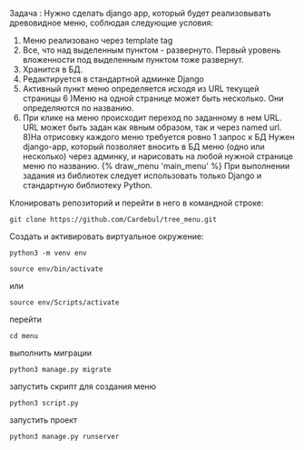 Задача :
Нужно сделать django app, который будет реализовывать древовидное меню, соблюдая следующие условия:
1) Меню реализовано через template tag
2) Все, что над выделенным пунктом - развернуто. Первый уровень вложенности под выделенным пунктом тоже развернут.
3) Хранится в БД.
4) Редактируется в стандартной админке Django
5) Активный пункт меню определяется исходя из URL текущей страницы
6 )Меню на одной странице может быть несколько. Они определяются по названию.
7) При клике на меню происходит переход по заданному в нем URL. URL может быть задан как явным образом, так и через named url.
8)На отрисовку каждого меню требуется ровно 1 запрос к БД
 Нужен django-app, который позволяет вносить в БД меню (одно или несколько) через админку, и нарисовать на любой нужной странице меню по названию.
 {% draw_menu 'main_menu' %}
 При выполнении задания из библиотек следует использовать только Django и стандартную библиотеку Python.




Клонировать репозиторий и перейти в него в командной строке:

```
git clone https://github.com/Cardebul/tree_menu.git
```

Cоздать и активировать виртуальное окружение:

```
python3 -m venv env
```

```
source env/bin/activate
```
или
```
source env/Scripts/activate
```

перейти

```
cd menu
```

выполнить миграции
```
python3 manage.py migrate
```
запустить скрипт для создания меню
```
python3 script.py
```

запустить проект
```
python3 manage.py runserver
```
